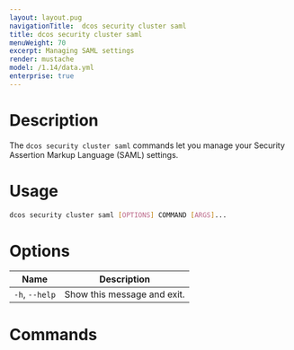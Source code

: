 ```yaml
---
layout: layout.pug
navigationTitle:  dcos security cluster saml 
title: dcos security cluster saml 
menuWeight: 70
excerpt: Managing SAML settings
render: mustache
model: /1.14/data.yml
enterprise: true
---
```


# Description

The `dcos security cluster saml` commands let you manage your Security Assertion Markup Language (SAML)  settings.

# Usage

```bash
dcos security cluster saml [OPTIONS] COMMAND [ARGS]...
```

# Options

| Name |  Description |
|---------|-------------|
|  `-h`, `--help` |  Show this message and exit.|

# Commands

